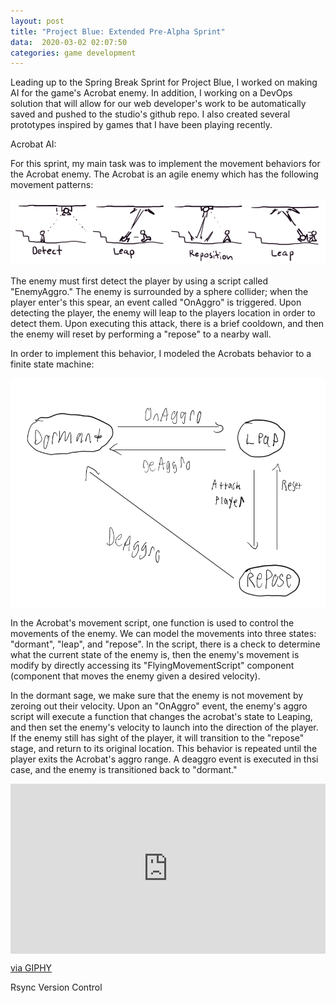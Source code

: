 ```yaml
---
layout: post
title: "Project Blue: Extended Pre-Alpha Sprint"
data:  2020-03-02 02:07:50
categories: game development
---
```


Leading up to the Spring Break Sprint for Project Blue, I worked on making AI for the game's Acrobat enemy. In addition, I working on a DevOps solution that will allow for our web developer's work to be automatically saved and pushed to the studio's github repo. I also created several prototypes inspired by games that I have been playing recently. 

Acrobat AI:

For this sprint, my main task was to implement the movement behaviors for the Acrobat enemy. The Acrobat is an agile enemy which has the following movement patterns:

![Movement](../files/AcrobatMovement.png)

The enemy must first detect the player by using a script called "EnemyAggro." The enemy is surrounded by a sphere collider; when the player enter's this spear, an event called "OnAggro" is triggered. Upon detecting the player, the enemy will leap to the players location in order to detect them. Upon executing this attack, there is a brief cooldown, and then the enemy will reset by performing a "repose" to a nearby wall. 

In order to implement this behavior, I modeled the Acrobats behavior to a finite state machine: 

![StateMachine](../files/AcrobatStateMachine.PNG)

In the Acrobat's movement script, one function is used to control the movements of the enemy. We can model the movements into three states: "dormant", "leap", and "repose". In the script, there is a check to determine what the current state of the enemy is, then the enemy's movement is modify by directly accessing its "FlyingMovementScript" component (component that moves the enemy given a desired velocity). 

In the dormant sage, we make sure that the enemy is not movement by zeroing out their velocity. Upon an "OnAggro" event, the enemy's aggro script will execute a function that changes the acrobat's state to Leaping, and then set the enemy's velocity to launch into the direction of the player. If the enemy still has sight of the player, it will transition to the "repose" stage, and return to its original location. This behavior is repeated until the player exits the Acrobat's aggro range. A deaggro event is executed in thsi case, and the enemy is transitioned back to "dormant." 

<div style="width:100%;height:0;padding-bottom:54%;position:relative;"><iframe src="https://giphy.com/embed/kxl8E6lOuWr2QSqtaz" width="100%" height="100%" style="position:absolute" frameBorder="0" class="giphy-embed" allowFullScreen></iframe></div><p><a href="https://giphy.com/gifs/kxl8E6lOuWr2QSqtaz">via GIPHY</a></p>

Rsync Version Control


